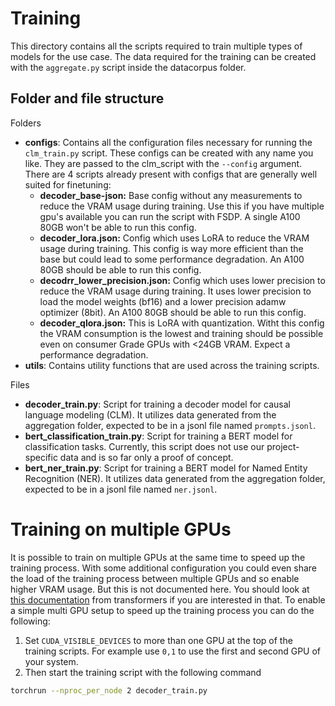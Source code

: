 # Training
This directory contains all the scripts required to train multiple types of models for the use case. The data required
for the training can be created with the `aggregate.py` script inside the datacorpus folder.

## Folder and file structure
Folders
- **configs**: Contains all the configuration files necessary for running the `clm_train.py` script. These configs
can be created with any name you like. They are passed to the clm_script with the `--config` argument. There are
4 scripts already present with configs that are generally well suited for finetuning:
  - **decoder_base-json:** Base config without any measurements to reduce the VRAM usage during training. Use this if you
  have multiple gpu's available you can run the script with FSDP. A single A100 80GB won't be able to run this config.
  - **decoder_lora.json:** Config which uses LoRA to reduce the VRAM usage during training. This config is way more efficient
  than the base but could lead to some performance degradation. An A100 80GB should be able to run this config.
  - **decodrr_lower_precision.json:** Config which uses lower precision to reduce the VRAM usage during training. It uses
  lower precision to load the model weights (bf16) and a lower precision adamw optimizer (8bit). An A100 80GB should be 
  able to run this config.
  - **decoder_qlora.json:** This is LoRA with quantization. Witht this config the VRAM consumption is the lowest and 
  training should be possible even on consumer Grade GPUs with <24GB VRAM. Expect a performance degradation.
- **utils**: Contains utility functions that are used across the training scripts.

Files
- **decoder_train.py**: Script for training a decoder model for causal language modeling (CLM). It utilizes data generated 
from the aggregation folder, expected to be in a jsonl file named `prompts.jsonl`.
- **bert_classification_train.py**: Script for training a BERT model for classification tasks. Currently, this script 
does not use our project-specific data and is so far only a proof of concept.
- **bert_ner_train.py**: Script for training a BERT model for Named Entity Recognition (NER). It utilizes data generated
from the aggregation folder, expected to be in a jsonl file named `ner.jsonl`.

# Training on multiple GPUs
It is possible to train on multiple GPUs at the same time to speed up the training process. 
With some additional configuration you could even share the load of the training process between multiple GPUs and
so enable higher VRAM usage. But this is not documented here. You should look at 
[this documentation](https://huggingface.co/docs/accelerate/usage_guides/fsdp) from transformers if you are interested 
in that. To enable a simple multi GPU setup to speed up the training process you can do the following:

1) Set `CUDA_VISIBLE_DEVICES` to more than one GPU at the top of the training scripts. For example use `0,1` to use
the first and second GPU of your system.
2) Then start the training script with the following command 
```bash
torchrun --nproc_per_node 2 decoder_train.py
```